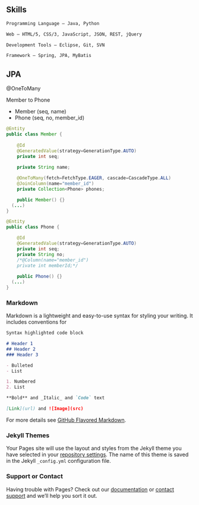 ## Skills

```markdown
Programming Language — Java, Python

Web — HTML/5, CSS/3, JavaScript, JSON, REST, jQuery

Development Tools — Eclipse, Git, SVN

Framework — Spring, JPA, MyBatis
```

## JPA
@OneToMany

Member to Phone
- Member (seq, name)
- Phone (seq, no, member_id)
```java
@Entity
public class Member {
	
	@Id
	@GeneratedValue(strategy=GenerationType.AUTO)
	private int seq;
	
	private String name;

	@OneToMany(fetch=FetchType.EAGER, cascade=CascadeType.ALL)
	@JoinColumn(name="member_id")
	private Collection<Phone> phones;

	public Member() {}
  (...)
}

@Entity
public class Phone {

	@Id
	@GeneratedValue(strategy=GenerationType.AUTO)
	private int seq;
	private String no;
	/*@Column(name="member_id")
	private int memberId;*/
	
	public Phone() {}
  (...)
}
```

### Markdown

Markdown is a lightweight and easy-to-use syntax for styling your writing. It includes conventions for

```markdown
Syntax highlighted code block

# Header 1
## Header 2
### Header 3

- Bulleted
- List

1. Numbered
2. List

**Bold** and _Italic_ and `Code` text

[Link](url) and ![Image](src)
```

For more details see [GitHub Flavored Markdown](https://guides.github.com/features/mastering-markdown/).

### Jekyll Themes

Your Pages site will use the layout and styles from the Jekyll theme you have selected in your [repository settings](https://github.com/leoinsight/leoinsight.github.io/settings). The name of this theme is saved in the Jekyll `_config.yml` configuration file.

### Support or Contact

Having trouble with Pages? Check out our [documentation](https://help.github.com/categories/github-pages-basics/) or [contact support](https://github.com/contact) and we’ll help you sort it out.
